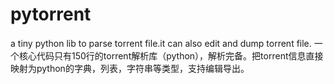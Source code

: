 # pytorrent
a tiny python lib to parse torrent file.it can also edit and dump torrent file.
一个核心代码只有150行的torrent解析库（python），解析完备。把torrent信息直接映射为python的字典，列表，字符串等类型，支持编辑导出。
